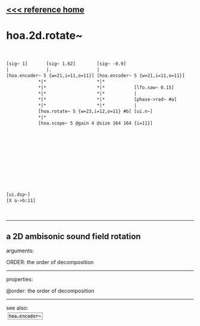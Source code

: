 [<<< reference home](ceammc_lib.md)
---

# hoa.2d.rotate~

```


[sig~ 1]       [sig~ 1.62]        [sig~ -0.9]
|              |.                 |
[hoa.encoder~ 5 {w=21,i=11,o=11}] [hoa.encoder~ 5 {w=21,i=11,o=11}]
            *|*                   *|*
            *|*                   *|*           [lfo.saw~ 0.15]
            *|*                   *|*           |
            *|*                   *|*           [phase->rad~ #a]
            *|*                   *|*           |
            [hoa.rotate~ 5 {w=23,i=12,o=11} #b] [ui.n~]
            *|*
            [hoa.scope~ 5 @gain 4 @size 164 164 {i=11}]











[ui.dsp~]
[X a->b:11]

            
```
---
a 2D ambisonic sound field rotation
---
arguments:

ORDER: the order of
            decomposition<br>

---
properties:

@order: the order of decomposition<br>

---
see also:<br>
[![hoa.encoder~](img/object_hoa.encoder~.png)](hoa.encoder~.md)
